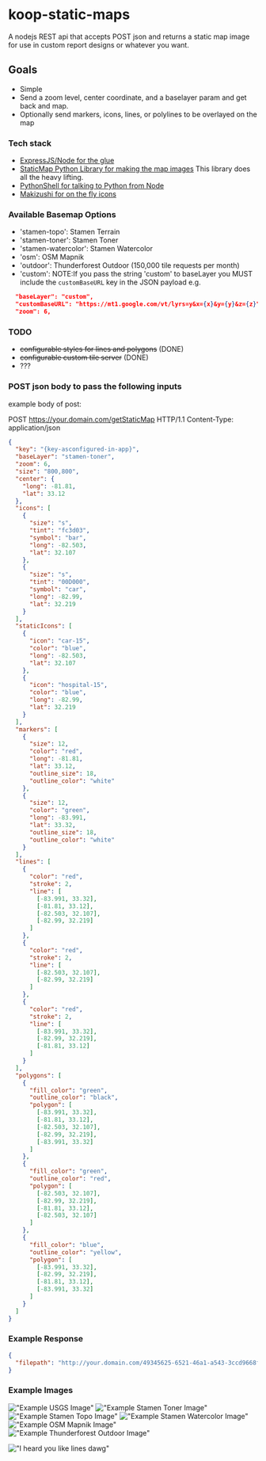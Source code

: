 # koop-static-maps
A nodejs REST api that accepts POST json and returns a static map image for use in custom report designs or whatever you want.

## Goals
- Simple
- Send a zoom level, center coordinate, and a baselayer param and get back and map.
- Optionally send markers, icons, lines, or polylines to be overlayed on the map

### Tech stack
- [ExpressJS/Node for the glue](https://github.com/expressjs/)
- [StaticMap Python Library for making the map images](https://github.com/komoot/staticmap) This library does all the heavy lifting.
- [PythonShell for talking to Python from Node](https://github.com/extrabacon/python-shell)
- [Makizushi for on the fly icons](https://github.com/mapbox/makizushi)

### Available Basemap Options
- 'stamen-topo': Stamen Terrain
- 'stamen-toner': Stamen Toner
- 'stamen-watercolor': Stamen Watercolor
- 'osm': OSM Mapnik
- 'outdoor': Thunderforest Outdoor (150,000 tile requests per month)
- 'custom': NOTE:If you pass the string 'custom' to baseLayer you MUST include the `customBaseURL` key in the JSON payload e.g.
```json
  "baseLayer": "custom",
  "customBaseURL": "https://mt1.google.com/vt/lyrs=y&x={x}&y={y}&z={z}",
  "zoom": 6,
```
### TODO 
- ~~configurable styles for lines and polygons~~ (DONE)
- ~~configurable custom tile server~~ (DONE)
- ???

### POST json body to pass the following inputs
example body of post:

POST https://your.domain.com/getStaticMap HTTP/1.1
Content-Type: application/json

```json
{
  "key": "{key-asconfigured-in-app}",
  "baseLayer": "stamen-toner",
  "zoom": 6,
  "size": "800,800",
  "center": {
    "long": -81.81,
    "lat": 33.12
  },
  "icons": [
    {
      "size": "s",
      "tint": "fc3d03",
      "symbol": "bar",
      "long": -82.503,
      "lat": 32.107
    },
    {
      "size": "s",
      "tint": "00D000",
      "symbol": "car",
      "long": -82.99,
      "lat": 32.219
    }
  ],
  "staticIcons": [
    {
      "icon": "car-15",
      "color": "blue",
      "long": -82.503,
      "lat": 32.107
    },
    {
      "icon": "hospital-15",
      "color": "blue",
      "long": -82.99,
      "lat": 32.219
    }
  ],
  "markers": [
    {
      "size": 12,
      "color": "red",
      "long": -81.81,
      "lat": 33.12,
      "outline_size": 18,
      "outline_color": "white"
    },
    {
      "size": 12,
      "color": "green",
      "long": -83.991,
      "lat": 33.32,
      "outline_size": 18,
      "outline_color": "white"
    }
  ],
  "lines": [
    {
      "color": "red",
      "stroke": 2,
      "line": [
        [-83.991, 33.32],
        [-81.81, 33.12],
        [-82.503, 32.107],
        [-82.99, 32.219]
      ]
    },
    {
      "color": "red",
      "stroke": 2,
      "line": [
        [-82.503, 32.107],
        [-82.99, 32.219]
      ]
    },
    {
      "color": "red",
      "stroke": 2,
      "line": [
        [-83.991, 33.32],
        [-82.99, 32.219],
        [-81.81, 33.12]
      ]
    }
  ],
  "polygons": [
    {
      "fill_color": "green",
      "outline_color": "black",
      "polygon": [
        [-83.991, 33.32],
        [-81.81, 33.12],
        [-82.503, 32.107],
        [-82.99, 32.219],
        [-83.991, 33.32]
      ]
    },
    {
      "fill_color": "green",
      "outline_color": "red",
      "polygon": [
        [-82.503, 32.107],
        [-82.99, 32.219],
        [-81.81, 33.12],
        [-82.503, 32.107]
      ]
    },
    {
      "fill_color": "blue",
      "outline_color": "yellow",
      "polygon": [
        [-83.991, 33.32],
        [-82.99, 32.219],
        [-81.81, 33.12],
        [-83.991, 33.32]
      ]
    }
  ]
}
```

### Example Response
```json
{
  "filepath": "http://your.domain.com/49345625-6521-46a1-a543-3ccd9668f084.png"
}
```

### Example Images

!["Example USGS Image"](usgs-example.png?raw=true "Example USGS Image")
!["Example Stamen Toner Image"](stamen-toner-example.png?raw=true "Example Stamen Toner Image")
!["Example Stamen Topo Image"](stamen-topo-example.png?raw=true "Example Stamen Topo Image")
!["Example Stamen Watercolor Image"](stamen-watercolor-example.png?raw=true "Example Stamen Watercolor Image")
!["Example OSM Mapnik Image"](osm-example.png?raw=true "Example OSM Mapnik Image")
!["Example Thunderforest Outdoor Image"](thunderforest-outdoor-example.png?raw=true "Example Thunderforest Outdoor Image")
<br/>

!["I heard you like lines dawg"](i-heard-you-like-lines-dawg.png?raw=true "I heard you like lines dawg")
